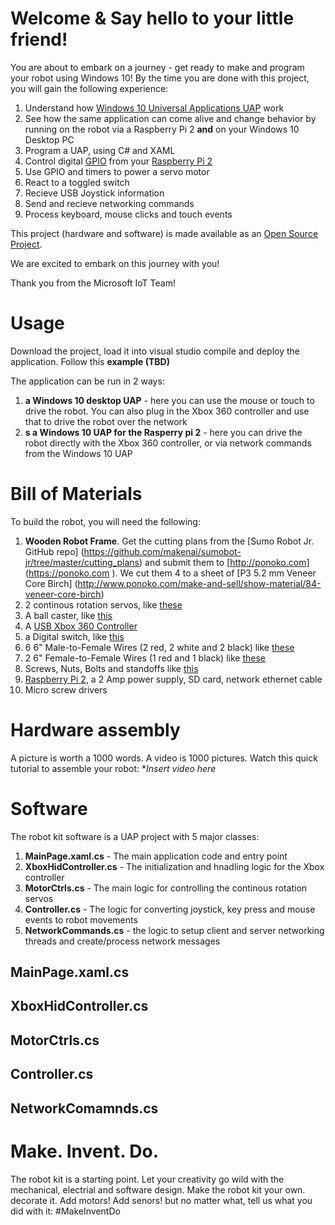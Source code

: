 # Welcome & Say hello to your little friend!
You are about to embark on a journey - get ready to make and program your robot using Windows 10!
By the time you are done with this project, you will gain the following experience:

1. Understand how [Windows 10 Universal Applications UAP](http://blogs.windows.com/buildingapps/2014/09/30/universal-windows-apps-get-better-with-windows-10/) work
2. See how the same application can come alive and change behavior by running on the robot via a Raspberry Pi 2 **and** on your Windows 10 Desktop PC  
3. Program a UAP, using C# and XAML
4. Control digital [GPIO](https://www.youtube.com/watch?v=jwWxKACHWxs) from your [Raspberry Pi 2](https://www.raspberrypi.org/products/raspberry-pi-2-model-b/)
5. Use GPIO and timers to power a servo motor
6. React to a toggled switch
7. Recieve USB Joystick information
8. Send and recieve networking commands
9. Process keyboard, mouse clicks and touch events

This project (hardware and software) is made available as an [Open Source Project](https://github.com/ms-iot/build2015-robot-kit/blob/develop/LICENSE).

We are excited to embark on this journey with you!

Thank you from the Microsoft IoT Team!

# Usage
Download the project, load it into visual studio compile and deploy the application. Follow this **example (TBD)**

The application can be run in 2 ways:

1. **a Windows 10 desktop UAP** - here you can use the mouse or touch to drive the robot. You can also plug in the Xbox 360 controller and use that to drive the robot over the network
2. **s a Windows 10 UAP for the Rasperry pi 2** - here you can drive the robot directly with the Xbox 360 controller, or via network commands from the Windows 10 UAP

# Bill of Materials
To build the robot, you will need the following:

1. **Wooden Robot Frame**. Get the cutting plans from the [Sumo Robot Jr. GitHub repo] (https://github.com/makenai/sumobot-jr/tree/master/cutting_plans) and submit them to [http://ponoko.com] (https://ponoko.com ). We cut them 4 to a sheet of [P3 5.2 mm Veneer Core Birch] (http://www.ponoko.com/make-and-sell/show-material/84-veneer-core-birch) 
2. 2 continous rotation servos, like [these](https://www.pololu.com/product/1248)
3. A ball caster, like [this](https://www.pololu.com/product/953)
4. A [USB Xbox 360 Controller](http://www.amazon.com/Microsoft-Xbox-360-Controller-Windows/dp/B004QRKWLA/ref=sr_1_1?ie=UTF8&qid=1429227502&sr=8-1&keywords=usb+xbox+360+controller)
5. a Digital switch, like [this](http://www.digikey.com/product-detail/en/D2F-L/SW152-ND/83251)
6. 6 6" Male-to-Female Wires (2 red, 2 white and 2 black) like [these](https://www.pololu.com/product/1727/specs)
7. 2 6" Female-to-Female Wires (1 red and 1 black) like [these](https://www.pololu.com/product/1742/specs)
8. Screws, Nuts, Bolts and standoffs like [this](http://www.amazon.com/Parts-Express-M2-5-Standoff-Screw/dp/B00CWEL8SK/ref=sr_1_3?ie=UTF8&qid=1429227805&sr=8-3&keywords=M2.5+standoff)
9. [Raspberry Pi 2](https://www.raspberrypi.org/products/raspberry-pi-2-model-b/), a 2 Amp power supply, SD card, network ethernet cable
10. Micro screw drivers

# Hardware assembly
A picture is worth a 1000 words. A video is 1000 pictures. Watch this quick tutorial to assemble your robot: **Insert video here*

# Software
The robot kit software is a UAP project with 5 major classes:

1. **MainPage.xaml.cs** - The main application code and entry point
2. **XboxHidController.cs** - The initialization and hnadling logic for the Xbox controller
3. **MotorCtrls.cs** - The main logic for controlling the continous rotation servos
4. **Controller.cs** - The logic for converting joystick, key press and mouse events to robot movements
5. **NetworkCommands.cs** - the logic to setup client and server networking threads and create/process network messages

## MainPage.xaml.cs

## XboxHidController.cs

## MotorCtrls.cs

## Controller.cs

## NetworkComamnds.cs

# Make. Invent. Do. 
The robot kit is a starting point. Let your creativity go wild with the mechanical, electrial and software design.
Make the robot kit your own. decorate it. Add motors! Add senors! but no matter what, tell us what you did with it: #MakeInventDo
